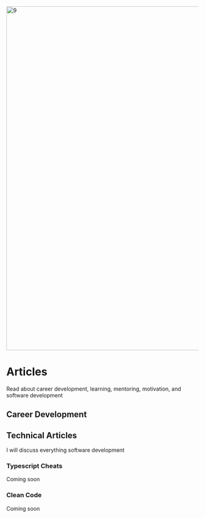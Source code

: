 <img width="899" alt="9" src="https://user-images.githubusercontent.com/31222514/192333336-015dbd10-5ed9-45a3-92ec-a94434cfcf6e.png">

# Articles

Read about career development, learning, mentoring, motivation, and software development

## Career Development



## Technical Articles

I will discuss everything software development

### Typescript Cheats

Coming soon

### Clean Code

Coming soon
